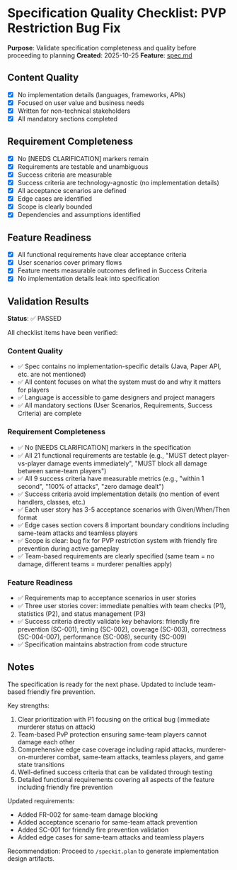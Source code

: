 # Specification Quality Checklist: PVP Restriction Bug Fix

**Purpose**: Validate specification completeness and quality before proceeding to planning
**Created**: 2025-10-25
**Feature**: [spec.md](../spec.md)

## Content Quality

- [x] No implementation details (languages, frameworks, APIs)
- [x] Focused on user value and business needs
- [x] Written for non-technical stakeholders
- [x] All mandatory sections completed

## Requirement Completeness

- [x] No [NEEDS CLARIFICATION] markers remain
- [x] Requirements are testable and unambiguous
- [x] Success criteria are measurable
- [x] Success criteria are technology-agnostic (no implementation details)
- [x] All acceptance scenarios are defined
- [x] Edge cases are identified
- [x] Scope is clearly bounded
- [x] Dependencies and assumptions identified

## Feature Readiness

- [x] All functional requirements have clear acceptance criteria
- [x] User scenarios cover primary flows
- [x] Feature meets measurable outcomes defined in Success Criteria
- [x] No implementation details leak into specification

## Validation Results

**Status**: ✅ PASSED

All checklist items have been verified:

### Content Quality
- ✅ Spec contains no implementation-specific details (Java, Paper API, etc. are not mentioned)
- ✅ All content focuses on what the system must do and why it matters for players
- ✅ Language is accessible to game designers and project managers
- ✅ All mandatory sections (User Scenarios, Requirements, Success Criteria) are complete

### Requirement Completeness
- ✅ No [NEEDS CLARIFICATION] markers in the specification
- ✅ All 21 functional requirements are testable (e.g., "MUST detect player-vs-player damage events immediately", "MUST block all damage between same-team players")
- ✅ All 9 success criteria have measurable metrics (e.g., "within 1 second", "100% of attacks", "zero damage dealt")
- ✅ Success criteria avoid implementation details (no mention of event handlers, classes, etc.)
- ✅ Each user story has 3-5 acceptance scenarios with Given/When/Then format
- ✅ Edge cases section covers 8 important boundary conditions including same-team attacks and teamless players
- ✅ Scope is clear: bug fix for PVP restriction system with friendly fire prevention during active gameplay
- ✅ Team-based requirements are clearly specified (same team = no damage, different teams = murderer penalties apply)

### Feature Readiness
- ✅ Requirements map to acceptance scenarios in user stories
- ✅ Three user stories cover: immediate penalties with team checks (P1), statistics (P2), and status management (P3)
- ✅ Success criteria directly validate key behaviors: friendly fire prevention (SC-001), timing (SC-002), coverage (SC-003), correctness (SC-004-007), performance (SC-008), security (SC-009)
- ✅ Specification maintains abstraction from code structure

## Notes

The specification is ready for the next phase. Updated to include team-based friendly fire prevention.

Key strengths:
1. Clear prioritization with P1 focusing on the critical bug (immediate murderer status on attack)
2. Team-based PvP protection ensuring same-team players cannot damage each other
3. Comprehensive edge case coverage including rapid attacks, murderer-on-murderer combat, same-team attacks, teamless players, and game state transitions
4. Well-defined success criteria that can be validated through testing
5. Detailed functional requirements covering all aspects of the feature including friendly fire prevention

Updated requirements:
- Added FR-002 for same-team damage blocking
- Added acceptance scenario for same-team attack prevention
- Added SC-001 for friendly fire prevention validation
- Added edge cases for same-team attacks and teamless players

Recommendation: Proceed to `/speckit.plan` to generate implementation design artifacts.
